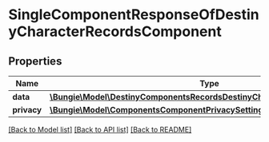 # SingleComponentResponseOfDestinyCharacterRecordsComponent

## Properties
Name | Type | Description | Notes
------------ | ------------- | ------------- | -------------
**data** | [**\Bungie\Model\DestinyComponentsRecordsDestinyCharacterRecordsComponent**](DestinyComponentsRecordsDestinyCharacterRecordsComponent.md) |  | [optional] 
**privacy** | [**\Bungie\Model\ComponentsComponentPrivacySetting**](ComponentsComponentPrivacySetting.md) |  | [optional] 

[[Back to Model list]](../README.md#documentation-for-models) [[Back to API list]](../README.md#documentation-for-api-endpoints) [[Back to README]](../README.md)


